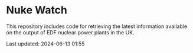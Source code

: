 # Nuke Watch

This repository includes code for retrieving the latest information available on the output of EDF nuclear power plants in the UK.

Last updated: 2024-06-13 01:55